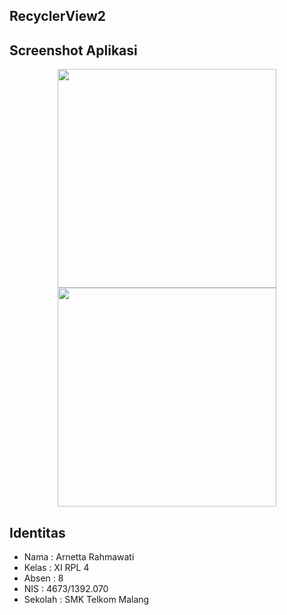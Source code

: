## RecyclerView2

## Screenshot Aplikasi
<p align="center">
  <img src="https://cloud.githubusercontent.com/assets/22093237/22644296/86d9f69e-ec94-11e6-85cf-b8d18578c815.png" width="350"/>
  <img src="https://cloud.githubusercontent.com/assets/22093237/22644297/8709fe16-ec94-11e6-974d-8886883cb531.png" width="350"/>
</p>

## Identitas
* Nama  : Arnetta Rahmawati
* Kelas : XI RPL 4
* Absen : 8
* NIS   : 4673/1392.070
* Sekolah : SMK Telkom Malang

